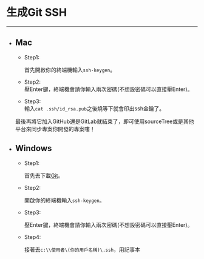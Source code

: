 # 生成Git SSH

---

* ## Mac

  * Step1:

    首先開啟你的終端機輸入`ssh-keygen`。

  * Step2:  
    壓Enter鍵，終端機會請你輸入兩次密碼(不想設密碼可以直接壓Enter)。

  * Step3:  
    輸入`cat .ssh/id_rsa.pub`之後燒等下就會印出ssh金鑰了。

  最後再將它加入GitHub還是GitLab就結束了，即可使用sourceTree或是其他平台來同步專案你開發的專案嘍！

* ## Windows

  * Step1:
  
    首先去下載[Git](https://gitforwindows.org/)。
    
  * Step2:
  
      開啟你的終端機輸入`ssh-keygen`。

  * Step3:
  
    壓Enter鍵，終端機會請你輸入兩次密碼(不想設密碼可以直接壓Enter)。

  * Step4:
  
    接著去`c:\\使用者\(你的用戶名稱)\.ssh`，用記事本

